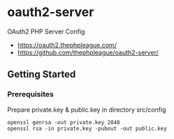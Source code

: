 # oauth2-server

OAuth2 PHP Server Config
* https://oauth2.thephpleague.com/
* https://github.com/thephpleague/oauth2-server/

## Getting Started

### Prerequisites

Prepare private.key & public.key in directory src/config

```
openssl genrsa -out private.key 2048
openssl rsa -in private.key -pubout -out public.key
```